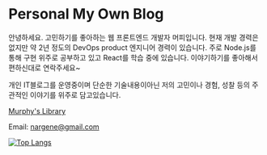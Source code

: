 # Personal My Own Blog

안녕하세요. 고민하기를 좋아하는 웹 프론트엔드 개발자 머피입니다.
현재 개발 경력은 없지만 약 2년 정도의 DevOps product 엔지니어 경력이 있습니다.
주로 Node.js를 통해 구현 위주로 공부하고 있고 React를 학습 중에 있습니다.
이야기하기를 좋아해서 편하신대로 연락주세요~

개인 IT블로그를 운영중이며 단순한 기술내용이아닌 저의 고민이나 경험, 성찰 등의 주관적인 이야기를 위주로 담고있습니다.

[Murphy's Library](https://www.murphybooks.me/)

Email: nargene@gmail.com

[![Top Langs](https://github-readme-stats.vercel.app/api/top-langs/?username=murphybread&hide=scss,nunjucks,hcl)](https://github.com/anuraghazra/github-readme-stats)






